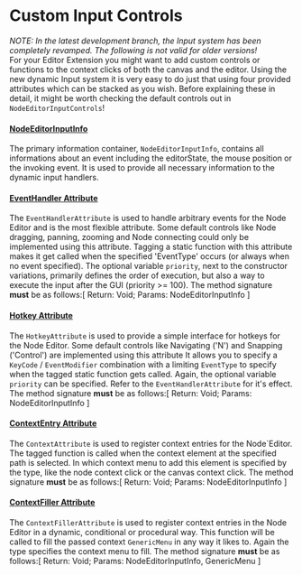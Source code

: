 
# Custom Input Controls

*NOTE: In the latest development branch, the Input system has been completely revamped. The following is not valid for older versions!* <br>
For your Editor Extension you might want to add custom controls or functions to the context clicks of both the canvas and the editor.
Using the new dynamic Input system it is very easy to do just that using four provided attributes which can be stacked as you wish.
Before explaining these in detail, it might be worth checking the default controls out in `NodeEditorInputControls`!
<br>

#### <u>NodeEditorInputInfo</u>

The primary information container, `NodeEditorInputInfo`, contains all informations about an event including the editorState, the mouse position or the invoking event.
It is used to provide all necessary information to the dynamic input handlers.
<br>

#### <u>EventHandler Attribute</u>

The `EventHandlerAttribute` is used to handle arbitrary events for the Node Editor and is the most flexible attribute.
Some default controls like Node dragging, panning, zooming and Node connecting could only be implemented using this attribute.
Tagging a static function with this attribute makes it get called when the specified 'EventType' occurs (or always when no event specified).
The optional variable `priority`, next to the constructor variations, primarily defines the order of execution, but also a way to execute the input after the GUI (priority >= 100).
The method signature **must** be as follows:[ Return: Void; Params: NodeEditorInputInfo ]
<br>

#### <u>Hotkey Attribute</u>

The `HotkeyAttribute` is used to provide a simple interface for hotkeys for the Node Editor.
Some default controls like Navigating ('N') and Snapping ('Control') are implemented using this attribute
It allows you to specify a `KeyCode` / `EventModifier` combination with a limiting `EventType` to specify when the tagged static function gets called.
Again, the optional variable `priority` can be specified. Refer to the `EventHandlerAttribute` for it's effect.
The method signature **must** be as follows:[ Return: Void; Params: NodeEditorInputInfo ]
<br>

#### <u>ContextEntry Attribute</u>

The `ContextAttribute` is used to register context entries for the Node`Editor.
The tagged function is called when the context element at the specified path is selected.
In which context menu to add this element is specified by the type, like the node context click or the canvas context click.
The method signature **must** be as follows:[ Return: Void; Params: NodeEditorInputInfo ]
<br>

#### <u>ContextFiller Attribute</u>

The `ContextFillerAttribute` is used to register context entries in the Node Editor in a dynamic, conditional or procedural way.
This function will be called to fill the passed context `GenericMenu` in any way it likes to.
Again the type specifies the context menu to fill.
The method signature **must** be as follows:[ Return: Void; Params: NodeEditorInputInfo, GenericMenu ]


